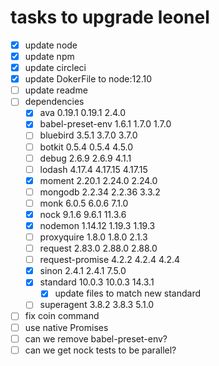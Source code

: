 # tasks to upgrade leonel

- [x] update node
- [x] update npm
- [x] update circleci
- [x] update DokerFile to node:12.10
- [ ] update readme
- [ ] dependencies
  - [x] ava                0.19.1   0.19.1    2.4.0
  - [x] babel-preset-env    1.6.1    1.7.0    1.7.0
  - [ ] bluebird            3.5.1    3.7.0    3.7.0
  - [ ] botkit              0.5.4    0.5.4    4.5.0
  - [ ] debug               2.6.9    2.6.9    4.1.1
  - [ ] lodash             4.17.4  4.17.15  4.17.15
  - [x] moment             2.20.1   2.24.0   2.24.0
  - [ ] mongodb            2.2.34   2.2.36    3.3.2
  - [ ] monk                6.0.5    6.0.6    7.1.0
  - [x] nock                9.1.6    9.6.1   11.3.6
  - [x] nodemon           1.14.12   1.19.3   1.19.3
  - [ ] proxyquire          1.8.0    1.8.0    2.1.3
  - [ ] request            2.83.0   2.88.0   2.88.0
  - [ ] request-promise     4.2.2    4.2.4    4.2.4
  - [x] sinon               2.4.1    2.4.1    7.5.0
  - [x] standard           10.0.3   10.0.3   14.3.1
    - [x] update files to match new standard
  - [ ] superagent          3.8.2    3.8.3    5.1.0
- [ ] fix coin command
- [ ] use native Promises
- [ ] can we remove babel-preset-env?
- [ ] can we get nock tests to be parallel?
